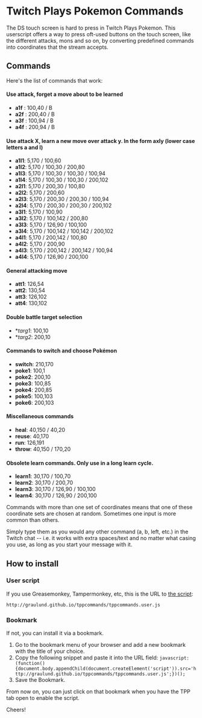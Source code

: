 # Twitch Plays Pokemon Commands

The DS touch screen is hard to press in Twitch Plays Pokemon. This userscript offers a way to press oft-used buttons on the touch screen, like the different attacks, mons and so on, by converting predefined commands into coordinates that the stream accepts.

## Commands
Here's the list of commands that work:

#### Use attack, forget a move about to be learned 
* **a1f** : 100,40 / B
* **a2f** : 200,40 / B
* **a3f** : 100,94 / B
* **a4f** : 200,94 / B

#### Use attack X, learn a new move over attack y.  In the form axly (lower case letters a and l) 
* **a1l1**: 5,170 / 100,60
* **a1l2**: 5,170 / 100,30 / 200,80
* **a1l3**: 5,170 / 100,30 / 100,30 / 100,94
* **a1l4**: 5,170 / 100,30 / 100,30 / 200,102
* **a2l1**: 5,170 / 200,30 / 100,80
* **a2l2**: 5,170 / 200,60
* **a2l3**: 5,170 / 200,30 / 200,30 / 100,94
* **a2l4**: 5,170 / 200,30 / 200,30 / 200,102
* **a3l1**: 5,170 / 100,90
* **a3l2**: 5,170 / 100,142 / 200,80
* **a3l3**: 5,170 / 126,90 / 100,100
* **a3l4**: 5,170 / 100,142 / 100,142 / 200,102
* **a4l1**: 5,170 / 200,142 / 100,80
* **a4l2**: 5,170 / 200,90
* **a4l3**: 5,170 / 200,142 / 200,142 / 100,94
* **a4l4**: 5,170 / 126,90 / 200,100
 
#### General attacking move 
* **att1**:   126,54
* **att2**:   130,54
* **att3**:   126,102
* **att4**:   130,102

#### Double battle target selection
* **targ1*: 100,10
* **targ2*: 200,10

#### Commands to switch and choose Pokémon 
* **switch**: 210,170
* **poke1**:  100,1
* **poke2**:  200,10
* **poke3**:  100,85
* **poke4**:  200,85
* **poke5**:  100,103
* **poke6**:  200,103

#### Miscellaneous commands 
* **heal**:   40,150 / 40,20
* **reuse**:  40,170
* **run**:    126,191
* **throw**:  40,150 / 170,20

#### Obsolete learn commands.  Only use in a long learn cycle.
* **learn1**: 30,170 / 100,70
* **learn2**: 30,170 / 200,70
* **learn3**: 30,170 / 126,90 / 100,100
* **learn4**: 30,170 / 126,90 / 200,100


Commands with more than one set of coordinates means that one of these coordinate sets are chosen at random.  Sometimes one input is more common than others.

Simply type them as you would any other command (a, b, left, etc.) in the Twitch chat -- i.e. it works with extra spaces/text and no matter what casing you use, as long as you start your message with it.

## How to install

### User script

If you use Greasemonkey, Tampermonkey, etc, this is the URL to [the script](http://graulund.github.io/tppcommands/tppcommands.user.js):

`http://graulund.github.io/tppcommands/tppcommands.user.js`

### Bookmark

If not, you can install it via a bookmark.

1. Go to the bookmark menu of your browser and add a new bookmark with the title of your choice.
2. Copy the following snippet and paste it into the URL field: `javascript:(function(){document.body.appendChild(document.createElement('script')).src='http://graulund.github.io/tppcommands/tppcommands.user.js';})();`
3. Save the Bookmark.

From now on, you can just click on that bookmark when you have the TPP tab open to enable the script.

Cheers!
